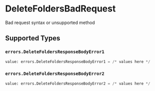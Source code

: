 # DeleteFoldersBadRequest

Bad request syntax or unsupported method


## Supported Types

### `errors.DeleteFoldersResponseBodyError1`

```python
value: errors.DeleteFoldersResponseBodyError1 = /* values here */
```

### `errors.DeleteFoldersResponseBodyError2`

```python
value: errors.DeleteFoldersResponseBodyError2 = /* values here */
```

